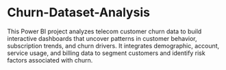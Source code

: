 # Churn-Dataset-Analysis
This Power BI project analyzes telecom customer churn data to build interactive dashboards that uncover patterns in customer behavior, subscription trends, and churn drivers. It integrates demographic, account, service usage, and billing data to segment customers and identify risk factors associated with churn. 
